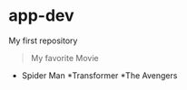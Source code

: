 # app-dev
My first repository

> My favorite Movie 

 * Spider Man
 *Transformer
 *The Avengers 
 
 
